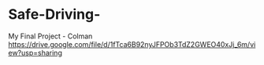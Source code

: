 # Safe-Driving-
My Final Project - Colman
https://drive.google.com/file/d/1fTca6B92nyJFPOb3TdZ2GWEO40xJj_6m/view?usp=sharing
